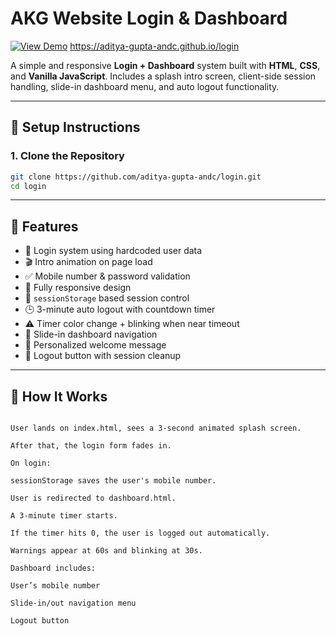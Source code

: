# AKG Website Login & Dashboard

[![View Demo](https://img.shields.io/badge/🔗%20View%20Demo-%230072ff?style=for-the-badge&logo=google-chrome&logoColor=white)](https://aditya-gupta-andc.github.io/login)  https://aditya-gupta-andc.github.io/login

A simple and responsive **Login + Dashboard** system built with **HTML**, **CSS**, and **Vanilla JavaScript**. Includes a splash intro screen, client-side session handling, slide-in dashboard menu, and auto logout functionality.

---

## 🔧 Setup Instructions

### 1. Clone the Repository

```bash
git clone https://github.com/aditya-gupta-andc/login.git
cd login
```

---

## 🚀 Features

- 🔐 Login system using hardcoded user data
- 🎬 Intro animation on page load
- ✅ Mobile number & password validation
- 📱 Fully responsive design
- 🧠 `sessionStorage` based session control
- 🕒 3-minute auto logout with countdown timer
- ⚠️ Timer color change + blinking when near timeout
- 🔄 Slide-in dashboard navigation
- 👋 Personalized welcome message
- 🚪 Logout button with session cleanup

---


## 🧪 How It Works

```

User lands on index.html, sees a 3-second animated splash screen.

After that, the login form fades in.

On login:

sessionStorage saves the user's mobile number.

User is redirected to dashboard.html.

A 3-minute timer starts.

If the timer hits 0, the user is logged out automatically.

Warnings appear at 60s and blinking at 30s.

Dashboard includes:

User’s mobile number

Slide-in/out navigation menu

Logout button

```
